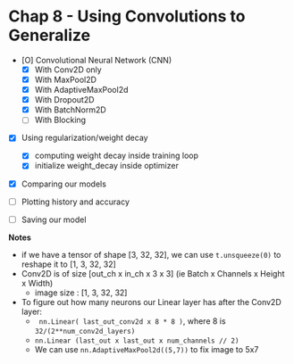 # Chap 8 - Using Convolutions to Generalize

- [O] Convolutional Neural Network (CNN)
    - [X] With Conv2D only
    - [X] With MaxPool2D
    - [X] With AdaptiveMaxPool2d
    - [X] With Dropout2D
    - [X] With BatchNorm2D
    - [ ] With Blocking
- [X] Using regularization/weight decay
    - [X] computing weight decay inside training loop
    - [X] initialize weight_decay inside optimizer
- [X] Comparing our models
- [ ] Plotting history and accuracy
- [ ] Saving our model


**Notes**

- if we have a tensor of shape [3, 32, 32], we can use `t.unsqueeze(0)` to reshape 
  it to [1, 3, 32, 32]
- Conv2D is of size [out_ch x in_ch x 3 x 3] (ie Batch x Channels x Height x Width)
    * image size : [1, 3, 32, 32]
- To figure out how many neurons our Linear layer has after the Conv2D layer:
    * ` nn.Linear( last_out_conv2d x 8 * 8 )`, where 8 is `32/(2**num_conv2d_layers)`
    * `nn.Linear (last_out x last_out x num_channels // 2)`
    * We can use `nn.AdaptiveMaxPool2d((5,7))` to fix image to 5x7 

